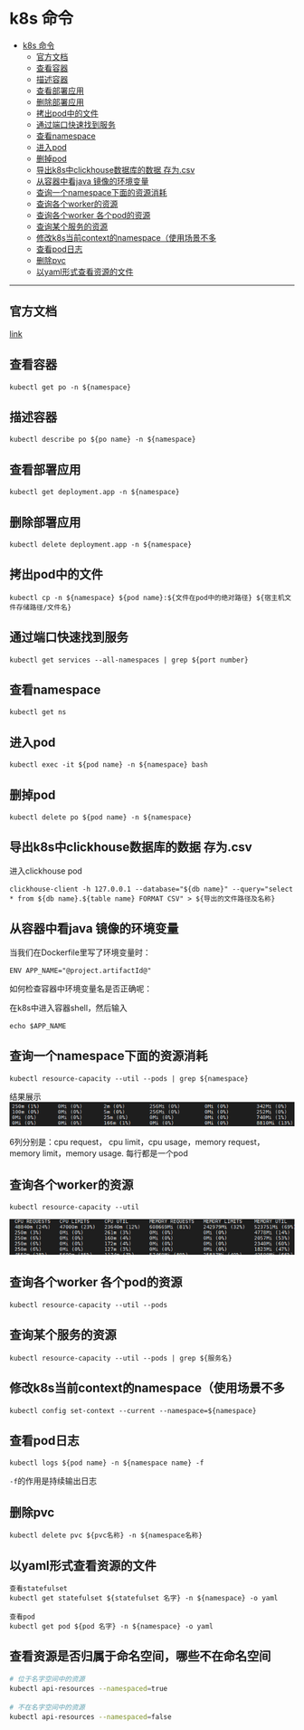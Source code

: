 # k8s 命令

- [k8s 命令](#k8s-命令)
  - [官方文档](#官方文档)
  - [查看容器](#查看容器)
  - [描述容器](#描述容器)
  - [查看部署应用](#查看部署应用)
  - [删除部署应用](#删除部署应用)
  - [拷出pod中的文件](#拷出pod中的文件)
  - [通过端口快速找到服务](#通过端口快速找到服务)
  - [查看namespace](#查看namespace)
  - [进入pod](#进入pod)
  - [删掉pod](#删掉pod)
  - [导出k8s中clickhouse数据库的数据 存为.csv](#导出k8s中clickhouse数据库的数据-存为csv)
  - [从容器中看java 镜像的环境变量](#从容器中看java-镜像的环境变量)
  - [查询一个namespace下面的资源消耗](#查询一个namespace下面的资源消耗)
  - [查询各个worker的资源](#查询各个worker的资源)
  - [查询各个worker 各个pod的资源](#查询各个worker-各个pod的资源)
  - [查询某个服务的资源](#查询某个服务的资源)
  - [修改k8s当前context的namespace（使用场景不多](#修改k8s当前context的namespace使用场景不多)
  - [查看pod日志](#查看pod日志)
  - [删除pvc](#删除pvc)
  - [以yaml形式查看资源的文件](#以yaml形式查看资源的文件)

---

## 官方文档

[link](https://kubernetes.io/docs/reference/kubectl/cheatsheet/)

## 查看容器

```shell
kubectl get po -n ${namespace}
```

## 描述容器

```shell
kubectl describe po ${po name} -n ${namespace}
```

## 查看部署应用

```shell
kubectl get deployment.app -n ${namespace}
```

## 删除部署应用

```shell
kubectl delete deployment.app -n ${namespace}
```

## 拷出pod中的文件

```shell
kubectl cp -n ${namespace} ${pod name}:${文件在pod中的绝对路径} ${宿主机文件存储路径/文件名}
```

## 通过端口快速找到服务

```shell
kubectl get services --all-namespaces | grep ${port number}
```

## 查看namespace

```shell
kubectl get ns
```

## 进入pod

``` shell
kubectl exec -it ${pod name} -n ${namespace} bash
```

## 删掉pod

```shell
kubectl delete po ${pod name} -n ${namespace}
```

## 导出k8s中clickhouse数据库的数据 存为.csv

进入clickhouse pod

```shell
clickhouse-client -h 127.0.0.1 --database="${db name}" --query="select * from ${db name}.${table name} FORMAT CSV" > ${导出的文件路径及名称} 
```

## 从容器中看java 镜像的环境变量

当我们在Dockerfile里写了环境变量时：

```docker
ENV APP_NAME="@project.artifactId@"
```

如何检查容器中环境变量名是否正确呢：

在k8s中进入容器shell，然后输入

```shell
echo $APP_NAME
```

## 查询一个namespace下面的资源消耗

```shell
kubectl resource-capacity --util --pods | grep ${namespace}
```

结果展示
![图 1](asset_IMG/%20k8s/IMG_20220627-141149624.png)  

6列分别是：cpu request， cpu limit，cpu usage，memory request， memory limit，memory usage. 每行都是一个pod

## 查询各个worker的资源

```shell
kubectl resource-capacity --util
```

![图 2](asset_IMG/%20k8s/IMG_20220627-141628584.png)  

## 查询各个worker 各个pod的资源

```shell
kubectl resource-capacity --util --pods
```

## 查询某个服务的资源

```shell
kubectl resource-capacity --util --pods | grep ${服务名}
```

## 修改k8s当前context的namespace（使用场景不多

```shell
kubectl config set-context --current --namespace=${namespace}
```

## 查看pod日志

```shell
kubectl logs ${pod name} -n ${namespace name} -f
```

`-f`的作用是持续输出日志

## 删除pvc

``` shell
kubectl delete pvc ${pvc名称} -n ${namespace名称}
```

## 以yaml形式查看资源的文件

```shell
查看statefulset
kubectl get statefulset ${statefulset 名字} -n ${namespace} -o yaml

查看pod
kubectl get pod ${pod 名字} -n ${namespace} -o yaml
```

## 查看资源是否归属于命名空间，哪些不在命名空间

```sh
# 位于名字空间中的资源
kubectl api-resources --namespaced=true

# 不在名字空间中的资源
kubectl api-resources --namespaced=false
```